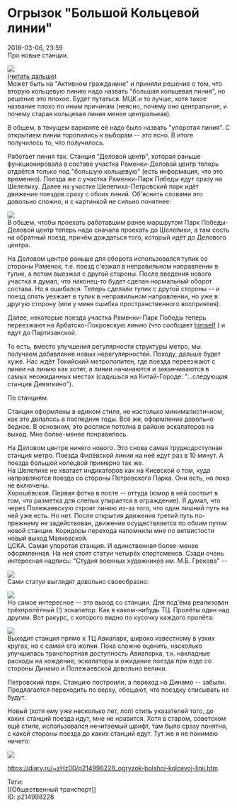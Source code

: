 Огрызок "Большой Кольцевой линии"
==================================

   
 2018-03-06, 23:59   
  Про новые станции.   
   
   [![](pics/GBlDAiDl.jpg)](https://i.imgur.com/GBlDAiD.jpg)     
  [(читать дальше)](https://zHz00.diary.ru/p214998228.htm?index=1#linkmore214998228m1)      
 Может быть на "Активном гражданине" и приняли решение о том, что вторую кольцевую линию надо назвать "большая кольцевая линия", но решение это плохое. Будет путаться. МЦК и то лучше, хотя такое название плохо по иным причинам (неясно, почему оно центральное, и почему старая кольцевая линия менее центральная).   
   
 В общем, в текущем варианте её надо было назвать "упоротая линия". С открытием линии торопились к выборам -- это ясно. В итоге получилось то, что получилось.   
   
 Работает линия так. Станция "Деловой центр", которая раньше функционировала в составе участка Раменки-Деловой центр теперь отдаётся только под "большую кольцевую" (есть информация, что это временно). Поезда же с участка Раменки-Парк Победы едут сразу на Шелепиху. Далее на участке Шелепиха-Петровский парк идёт движение поездов сразу с обоих линий. Об'яснить словами это довольно сложно, и с картинкой не сильно понятнее:   
   
   [![](pics/yt0b96bl.jpg)](https://i.imgur.com/yt0b96b.jpg)     
 В общем, чтобы проехать работавшим ранее маршрутом Парк Победы-Деловой центр теперь надо сначала проехать до Шелепихи, а там сесть на обратный поезд, причём дождаться того, который идёт до Делового центра.   
   
 На Деловом центре раньше для оборота использовался тупик со стороны Раменок, т.е. поезд с'езжал в неправильном направлении в тупик, а потом выезжал с другой стороны. После введения нового участка я думал, что наконец-то будет сделан нормальный оборот состава. Но я ошибался. Теперь сделали тупик с другой стороны -- и поезд опять уезжает в тупик в неправильном направлении, но уже в другую сторону (или у меня ошибка пространственного восприятия).   
   
 Далее, некоторые поезда участка Раменки-Парк Победы теперь переезжают на Арбатско-Покровскую линию (что сообщает  [himself](http://himself.diary.ru "void")  ) и едут до Партизанской.   
   
 То есть, вместо улучшения регулярности структуры метро, мы получаем добавление новых нерегулярностей. Походу, дальше будет хуже. Нас ждёт Токийский метрополитен, где поезда переезжают с линии на линию как хотят, а линии начинаются и заканчиваются в самых неожиданных местах (садишься на Китай-Городе: "...следующая станция Девяткино").   
   
 По станциям.   
   
 Станции оформлены в едином стиле, не настолько минималистичном, как это делалось в последние годы. Всё же, оформление довольно бедное. В основном, это росписи потолка в районе эскалаторов на выход. Мне более-менее понравилось.   
   
 На Деловом центре ничего нового. Это снова самая труднодоступная станция метро. Поезда Филёвской линии на неё едут раз в 10 минут. А поезда большой колецвой примерно так же.   
 На Шелепихе не хватает индикаторов как на Киевской о том, куда направляются поезда со стороны Петровского Парка. Они есть, но пока не включены.   
 Хорошёвская. Первая фотка в посте -- оттуда (юмор в ней состоит в том, что разметка для слепых упирается в ограждение). Я думал, что через Полежаевскую строят линию из-за того, что один лишний путь на ней уже есть. Но нет. После открытия движения третий путь по-прежнему не задействован, движение осуществляется по обоим путям новой станции. Коридоры перехода напомнили мне по ветвистости новый выход Маяковской.   
 ЦСКА. Самая упоротая станция. И единственная более-менее оформленная. На ней стоят статуи четырёх спортсменов. Сзади очень интересная надпись: "Студия военных художников им. М.Б. Грекова" --   
   
   [![](pics/7fXnzU3l.jpg)](https://i.imgur.com/7fXnzU3.jpg)     
 Сами статуи выглядят довольно своеобразно:   
   
   [![](pics/VWJ9Pgrl.jpg)](https://i.imgur.com/VWJ9Pgr.jpg)     
 Но самое интересное -- это выход со станции. Для под'ёма реализован трёхпролётный (!) эскалатор. Как в каком-нибудь ТЦ. Пролёты один над другим. Вот ракурс, с которого видно по кусочку каждого пролёта:   
   
   [![](pics/HjOETybl.jpg)](https://i.imgur.com/HjOETyb.jpg)     
 Выходит станция прямо к ТЦ Авиапарк, широко известному в узких кругах, но с самой его жопки. Пока сложно оценить, насколько улучшилась транспортная доступность Авиапарка, т.к. накладные расходы на хождение, эскалаторы и ожидание поезда при езде со стороны Динамо и Полежаевской довольно велики.   
   
 Петровский парк. Станцию построили, а переход на Динамо -- забыли. Предлагается переходить по верху, обещают, что поездку списывать не будут.   
   
 Новый (хотя ему уже несколько лет, лол) стиль указателей того, до каких станций поезда идут, мне не нравится. Хотя в старом, советском ещё стиле, использовался нечитаемый шрифт, там было сразу понятно, с какой стороны поезда до каких станций едут. Тут же я не понимаю ничего:   
   
   [![](pics/DH16sS6l.jpg)](https://i.imgur.com/DH16sS6.jpg)     
     
    
 <https://diary.ru/~zHz00/p214998228_ogryzok-bolshoj-kolcevoj-linii.htm>   
   
 Теги:   
 [[Общественный транспорт]]   
 ID: p214998228